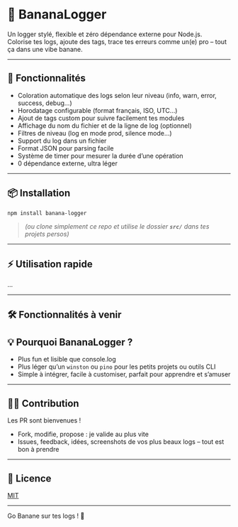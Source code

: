 # 🍌 BananaLogger

Un logger stylé, flexible et zéro dépendance externe pour Node.js.\
Colorise tes logs, ajoute des tags, trace tes erreurs comme un(e) pro – tout ça dans une vibe banane.

---

## 🚀 Fonctionnalités

- Coloration automatique des logs selon leur niveau (info, warn, error, success, debug…)
- Horodatage configurable (format français, ISO, UTC…)
- Ajout de tags custom pour suivre facilement tes modules
- Affichage du nom du fichier et de la ligne de log (optionnel)
- Filtres de niveau (log en mode prod, silence mode…)
- Support du log dans un fichier
- Format JSON pour parsing facile
- Système de timer pour mesurer la durée d’une opération
- 0 dépendance externe, ultra léger

---

## 📦 Installation

```bash
npm install banana-logger
```

> _(ou clone simplement ce repo et utilise le dossier **`src/`** dans tes projets persos)_

---

## ⚡ Utilisation rapide

...

---

## 🛠️ Fonctionnalités à venir

## 💡 Pourquoi BananaLogger ?

- Plus fun et lisible que console.log
- Plus léger qu’un `winston` ou `pino` pour les petits projets ou outils CLI
- Simple à intégrer, facile à customiser, parfait pour apprendre et s’amuser

---

## 🧑‍💻 Contribution

Les PR sont bienvenues !

- Fork, modifie, propose : je valide au plus vite
- Issues, feedback, idées, screenshots de vos plus beaux logs – tout est bon à prendre

---

## 📝 Licence

[MIT](./LICENSE)

---

Go Banane sur tes logs ! 🍌
